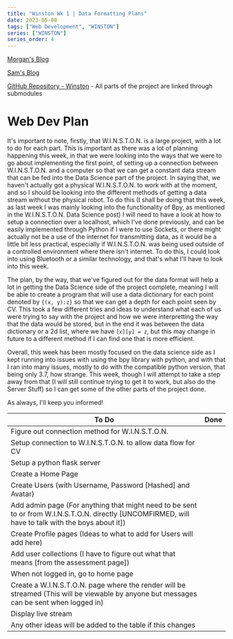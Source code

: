 ```yaml
---
title: "Winston Wk 1 | Data Formatting Plans"
date: 2023-05-08
tags: ["Web Development", "WINSTON"]
series: ["WINSTON"]
series_order: 4
---
```


[Morgan's Blog](https://Morgan-Potter.github.io)

[Sam's Blog](https://samsidebotham.com)

[GitHub Repository - Winston](https://github.com/joush007/WINSTON) - All parts of the project are linked through submodules

# Web Dev Plan
It's important to note, firstly, that W.I.N.S.T.O.N. is a large project, with a lot to do for each part. This is important as there was a lot of planning happening this week, in that we were looking into the ways that we were to go about implementing the first point, of setting up a connection between W.I.N.S.T.O.N. and a computer so that we can get a constant data stream that can be fed into the Data Science part of the project. In saying that, we haven't actually got a physical W.I.N.S.T.O.N. to work with at the moment, and so I should be looking into the different methods of getting a data stream without the physical robot. To do this (I shall be doing that this week, as last week I was mainly looking into the functionality of Bpy, as mentioned in the W.I.N.S.T.O.N. Data Science post) I will need to have a look at how to setup a connection over a localhost, which I've done previously, and can be easily implemented through Python if I were to use Sockets, or there might actually not be a use of the internet for transmitting data, as it would be a little bit less practical, especially if W.I.N.S.T.O.N. was being used outside of a controlled environment where there isn't internet. To do this, I could look into using Bluetooth or a similar technology, and that's what I'll have to look into this week.

The plan, by the way, that we've figured out for the data format will help a lot in getting the Data Science side of the project complete, meaning I will be able to create a program that will use a data dictionary for each point denoted by `{(x, y):z}` so that we can get a depth for each point seen by CV. This took a few different tries and ideas to understand what each of us were trying to say with the project and how we were interpretting the way that the data would be stored, but in the end it was between the data dictionary or a 2d list, where we have `[x][y] = z`, but this may change in future to a different method if I can find one that is more efficient.

Overall, this week has been mostly focused on the data science side as I kept running into issues with using the bpy library with python, and with that I ran into many issues, mostly to do with the compatible python version, that being only 3.7, how strange. This week, though I will attempt to take a step away from that (I will still continue trying to get it to work, but also do the Server Stuff) so I can get some of the other parts of the project done.

As always, I'll keep you informed!

|To Do|Done|
|-|-|
|Figure out connection method for W.I.N.S.T.O.N.||
|Setup connection to W.I.N.S.T.O.N. to allow data flow for CV||
|Setup a python flask server| |
|Create a Home Page| |
|Create Users (with Username, Password [Hashed] and Avatar)||
|Add admin page (For anything that might need to be sent to or from W.I.N.S.T.O.N. directly [UNCOMFIRMED, will have to talk with the boys about it])||
|Create Profile pages (Ideas to what to add for Users will add here)||
|Add user collections (I have to figure out what that means [from the assessment page])||
|When not logged in, go to home page||
|Create a W.I.N.S.T.O.N. page where the render will be streamed (This will be viewable by anyone but messages can be sent when logged in)||
|Display live stream||
|Any other ideas will be added to the table if this changes||